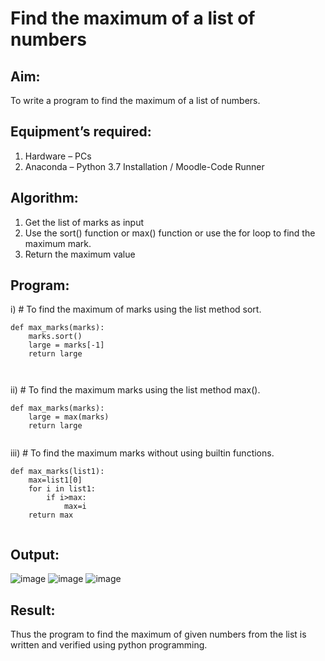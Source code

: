 # Find the maximum of a list of numbers
## Aim:
To write a program to find the maximum of a list of numbers.
## Equipment’s required:
1.	Hardware – PCs
2.	Anaconda – Python 3.7 Installation / Moodle-Code Runner
## Algorithm:
1.	Get the list of marks as input
2.	Use the sort() function or max() function or use the for loop to find the maximum mark.
3.	Return the maximum value
## Program:

i)	# To find the maximum of marks using the list method sort.
```
def max_marks(marks):
    marks.sort()
    large = marks[-1]
    return large



```

ii)	# To find the maximum marks using the list method max().
```
def max_marks(marks):
    large = max(marks)
    return large


```

iii) # To find the maximum marks without using builtin functions.
```
def max_marks(list1):
    max=list1[0]
    for i in list1:
        if i>max:
            max=i
    return max


```



## Output:
![image](https://github.com/Harevasu/FindMaximum/assets/147985044/a3098b43-fbd0-4962-9189-97f7a8248a4c)
![image](https://github.com/Harevasu/FindMaximum/assets/147985044/bf0a7dca-0ae0-46a3-9efb-d5120a19c37e)
![image](https://github.com/Harevasu/FindMaximum/assets/147985044/a299183c-ece4-442b-baf5-0cee618c468d)




## Result:
Thus the program to find the maximum of given numbers from the list is written and verified using python programming.
